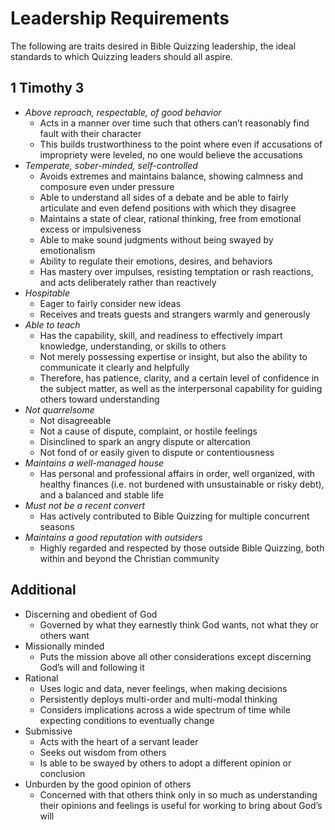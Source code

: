 # Leadership Requirements

The following are traits desired in Bible Quizzing leadership, the ideal standards to which Quizzing leaders should all aspire.

## 1 Timothy 3

- *Above reproach, respectable, of good behavior*
    - Acts in a manner over time such that others can’t reasonably find fault with their character
    - This builds trustworthiness to the point where even if accusations of impropriety were leveled, no one would believe the accusations
- *Temperate, sober-minded, self-controlled*
    - Avoids extremes and maintains balance, showing calmness and composure even under pressure
    - Able to understand all sides of a debate and be able to fairly articulate and even defend positions with which they disagree
    - Maintains a state of clear, rational thinking, free from emotional excess or impulsiveness
    - Able to make sound judgments without being swayed by emotionalism
    - Ability to regulate their emotions, desires, and behaviors
    - Has mastery over impulses, resisting temptation or rash reactions, and acts deliberately rather than reactively
- *Hospitable*
    - Eager to fairly consider new ideas
    - Receives and treats guests and strangers warmly and generously
- *Able to teach*
    - Has the capability, skill, and readiness to effectively impart knowledge, understanding, or skills to others
    - Not merely possessing expertise or insight, but also the ability to communicate it clearly and helpfully
    - Therefore, has patience, clarity, and a certain level of confidence in the subject matter, as well as the interpersonal capability for guiding others toward understanding
- *Not quarrelsome*
    - Not disagreeable
    - Not a cause of dispute, complaint, or hostile feelings
    - Disinclined to spark an angry dispute or altercation
    - Not fond of or easily given to dispute or contentiousness
- *Maintains a well-managed house*
    - Has personal and professional affairs in order, well organized, with healthy finances (i.e. not burdened with unsustainable or risky debt), and a balanced and stable life
- *Must not be a recent convert*
    - Has actively contributed to Bible Quizzing for multiple concurrent seasons
- *Maintains a good reputation with outsiders*
    - Highly regarded and respected by those outside Bible Quizzing, both within and beyond the Christian community

## Additional

- Discerning and obedient of God
    - Governed by what they earnestly think God wants, not what they or others want
- Missionally minded
    - Puts the mission above all other considerations except discerning God’s will and following it
- Rational
    - Uses logic and data, never feelings, when making decisions
    - Persistently deploys multi-order and multi-modal thinking
    - Considers implications across a wide spectrum of time while expecting conditions to eventually change
- Submissive
    - Acts with the heart of a servant leader
    - Seeks out wisdom from others
    - Is able to be swayed by others to adopt a different opinion or conclusion
- Unburden by the good opinion of others
    - Concerned with that others think only in so much as understanding their opinions and feelings is useful for working to bring about God’s will
